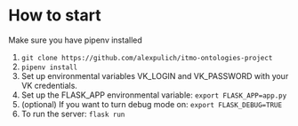 # How to start
Make sure you have pipenv installed

1. `git clone https://github.com/alexpulich/itmo-ontologies-project`
2. `pipenv install`
3. Set up environmental variables VK_LOGIN and VK_PASSWORD with your VK credentials.
4. Set up the FLASK_APP environmental variable: `export FLASK_APP=app.py`
5. (optional) If you want to turn debug mode on: `export FLASK_DEBUG=TRUE`
6. To run the server: `flask run`